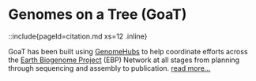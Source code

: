 <!--
Content to display above the search box on the landing page
-->

# Genomes on a Tree (GoaT)

::include{pageId=citation.md xs=12 .inline}

GoaT has been built using [GenomeHubs](https://github.com/genomehubs/genomehubs) to help coordinate efforts across the [Earth Biogenome Project](https://www.earthbiogenome.org) (EBP) Network at all stages from planning through sequencing and assembly to publication. [read more...](/about)
